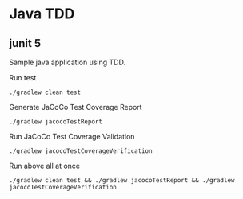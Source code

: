 # Java TDD
## junit 5

Sample java application using TDD.

Run test

`./gradlew clean test`

Generate JaCoCo Test Coverage Report

`./gradlew jacocoTestReport`

Run JaCoCo Test Coverage Validation

`./gradlew jacocoTestCoverageVerification`

Run above all at once

`./gradlew clean test && ./gradlew jacocoTestReport && ./gradlew jacocoTestCoverageVerification`
